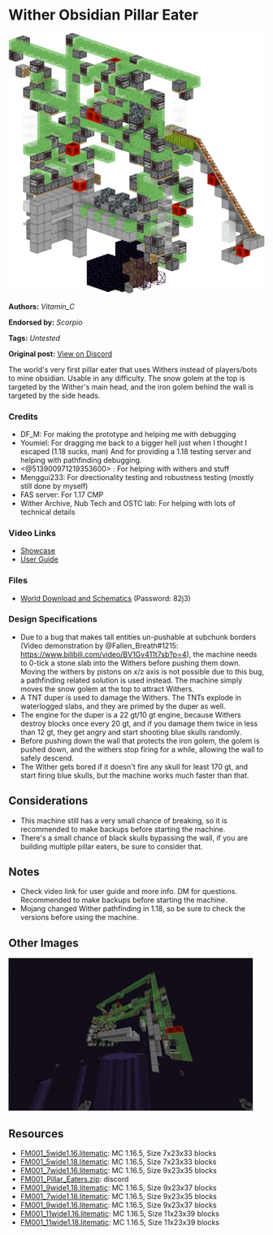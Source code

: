 # Wither Obsidian Pillar Eater
<img alt="FM001_5wide1.18_render.png" src="images/FM001_5wide1.18_render.png?raw=1">

**Authors:** *Vitamin_C*

**Endorsed by:** *Scorpio*

**Tags:** *Untested*

**Original post:** [View on Discord](https://discord.com/channels/913065809096638494/1392573103007334452)

The world's very first pillar eater that uses Withers instead of players/bots to mine obsidian. Usable in any difficulty. The snow golem at the top is targeted by the Wither's main head, and the iron golem behind the wall is targeted by the side heads.
### Credits
- DF_M: For making the prototype and helping me with debugging
- Youmiel: For dragging me back to a bigger hell just when I thought I escaped (1.18 sucks, man)
And for providing a 1.18 testing server and helping with pathfinding debugging. 
- <@513900971219353600> : For helping with withers and stuff
- Menggui233: For directionality testing and robustness testing (mostly still done by myself)
- FAS server: For 1.17 CMP
- Wither Archive, Nub Tech and OSTC lab: For helping with lots of technical details
### Video Links
- [Showcase](https://www.bilibili.com/video/BV1FL4y1u7dy/)
- [User Guide](https://www.bilibili.com/video/BV1FL4y1u7dy?p=2)
### Files
- [World Download and Schematics](https://wwd.lanzouf.com/b02ow52wd) (Password: 82j3)
### Design Specifications
- Due to a bug that makes tall entities un-pushable at subchunk borders (Video demonstration by @Fallen_Breath#1215: https://www.bilibili.com/video/BV1Gv411t7sb?p=4), the machine needs to 0-tick a stone slab into the Withers before pushing them down. Moving the withers by pistons on x/z axis is not possible due to this bug, a pathfinding related solution is used instead. The machine simply moves the snow golem at the top to attract Withers. 
- A TNT duper is used to damage the Withers. The TNTs explode in waterlogged slabs, and they are primed by the duper as well.
- The engine for the duper is a 22 gt/10 gt engine, because Withers destroy blocks once every 20 gt, and if you damage them twice in less than 12 gt, they get angry and start shooting blue skulls randomly.
- Before pushing down the wall that protects the iron golem, the golem is pushed down, and the withers stop firing for a while, allowing the wall to safely descend.
- The Wither gets bored if it doesn't fire any skull for least 170 gt, and start firing blue skulls, but the machine works much faster than that.
## Considerations
- This machine still has a very small chance of breaking, so it is recommended to make backups before starting the machine.
- There's a small chance of black skulls bypassing the wall, if you are building multiple pillar eaters, be sure to consider that.
## Notes
- Check video link for user guide and more info. DM for questions. Recommended to make backups before starting the machine.
- Mojang changed Wither pathfinding in 1.18, so be sure to check the versions before using the machine.

## Other Images
<img src="images/2022-03-08_17.png?raw=1" height="300px">

## Resources
- [FM001_5wide1.16.litematic](attachments/FM001_5wide1.16.litematic): MC 1.16.5, Size 7x23x33 blocks
- [FM001_5wide1.18.litematic](attachments/FM001_5wide1.18.litematic): MC 1.16.5, Size 7x23x33 blocks
- [FM001_7wide1.16.litematic](attachments/FM001_7wide1.16.litematic): MC 1.16.5, Size 9x23x35 blocks
- [FM001_Pillar_Eaters.zip](attachments/FM001_Pillar_Eaters.zip): discord
- [FM001_9wide1.18.litematic](attachments/FM001_9wide1.18.litematic): MC 1.16.5, Size 9x23x37 blocks
- [FM001_7wide1.18.litematic](attachments/FM001_7wide1.18.litematic): MC 1.16.5, Size 9x23x35 blocks
- [FM001_9wide1.16.litematic](attachments/FM001_9wide1.16.litematic): MC 1.16.5, Size 9x23x37 blocks
- [FM001_11wide1.16.litematic](attachments/FM001_11wide1.16.litematic): MC 1.16.5, Size 11x23x39 blocks
- [FM001_11wide1.18.litematic](attachments/FM001_11wide1.18.litematic): MC 1.16.5, Size 11x23x39 blocks

